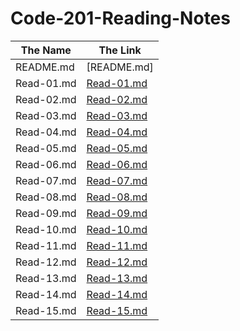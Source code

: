 # Code-201-Reading-Notes
The Name | The Link
------------ | -------------
README.md | [README.md]
Read-01.md |[Read-01.md]()
Read-02.md |[Read-02.md]()
Read-03.md |[Read-03.md]()
Read-04.md |[Read-04.md]()
Read-05.md |[Read-05.md]()
Read-06.md |[Read-06.md]()
Read-07.md |[Read-07.md]()
Read-08.md |[Read-08.md]()
Read-09.md |[Read-09.md]()
Read-10.md |[Read-10.md]()
Read-11.md |[Read-11.md]()
Read-12.md |[Read-12.md]()
Read-13.md |[Read-13.md]()
Read-14.md |[Read-14.md]()
Read-15.md |[Read-15.md]()




